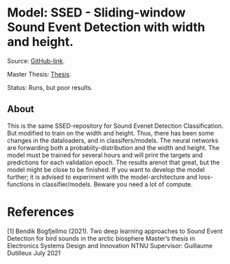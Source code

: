 # Model: SSED - Sliding-window Sound Event Detection with width and height.

Source: [GitHub-link](https://github.com/bendikbo/SSED).

Master Thesis: [Thesis](https://github.com/bendikbo/SSED/blob/main/thesis.pdf).

Status: Runs, but poor results. 

## About
This is the same SSED-repository for Sound Evenet Detection Classification. But modified to train on the width and height. Thus, there has been some changes in the dataloaders, and in classifers/models. The neural networks are forwarding both a probablity-distribution and the width and height. The model must be trained for several hours and will print the targets and predictions for each validation epoch. The results arenot that great, but the model might be close to be finished. If you want to develop the model further; it is advised to experiment with the model-architecture and loss-functions in classifier/models. Beware you need a lot of compute.

# References
<a id="1">[1]</a> 
Bendik Bogfjellmo (2021). 
Two deep learning approaches to Sound Event Detection for bird sounds in the arctic biosphere
Master’s thesis in Electronics Systems Design and Innovation NTNU Supervisor: Guillaume Dutilleux July 2021

